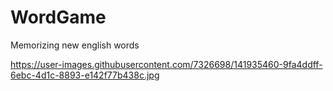 # WordGame
Memorizing new english words

https://user-images.githubusercontent.com/7326698/141935460-9fa4ddff-6ebc-4d1c-8893-e142f77b438c.jpg
